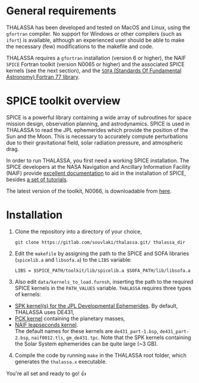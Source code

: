 # General requirements
THALASSA has been developed and tested on MacOS and Linux, using the ``gfortran`` compiler. No support for Windows or other compilers (such as ``ifort``) is available, although an experienced user should be able to make the necessary (few) modifications to the makefile and code.

THALASSA requires a ``gfortran`` installation (version 6 or higher), the NAIF ``SPICE`` Fortran toolkit (version N0065 or higher) and the associated SPICE kernels (see the next section), and the [``SOFA`` (Standards Of Fundamental Astronomy) Fortran 77 library](http://www.iausofa.org/current_F.html#Downloads "SOFA library download").

# SPICE toolkit overview
SPICE is a powerful library containing a wide array of subroutines for space mission design, observation planning, and astrodynamics. SPICE is used in THALASSA to read the JPL ephemerides which provide the position of the Sun and the Moon. This is necessary to accurately compute perturbations due to their gravitational field, solar radiation pressure, and atmospheric drag.

In order to run THALASSA, you first need a working SPICE installation. The SPICE developers at the NASA Navigation and Ancillary Information Facility (NAIF) provide [excellent documentation](https://naif.jpl.nasa.gov/naif/documentation.html "NAIF Documentation") to aid in the installation of SPICE, besides [a set of tutorials](https://naif.jpl.nasa.gov/naif/tutorials.html "NAIF tutorials").

The latest version of the toolkit, N0066, is downloadable from [here](https://naif.jpl.nasa.gov/naif/toolkit_FORTRAN.html "SPICE Fortran toolkit").

# Installation
1.  Clone the repository into a directory of your choice,

        git clone https://gitlab.com/souvlaki/thalassa.git/ thalassa_dir

2.  Edit the ``makefile`` by assigning the path to the SPICE and SOFA libraries (``spicelib.a`` and ``libsofa.a``) to the ``LIBS`` variable:

        LIBS = $SPICE_PATH/toolkit/lib/spicelib.a $SOFA_PATH/lib/libsofa.a

3.  Also edit ``data/kernels_to_load.furnsh``, inserting the path to the required SPICE kernels in the ``PATH_VALUES`` variable.
``THALASSA`` requires three types of kernels:
  *  [SPK kernel(s) for the JPL Developmental Ephemerides](https://naif.jpl.nasa.gov/pub/naif/generic_kernels/spk/planets/ "SPK kernels"). By default, THALASSA uses DE431,  
  *  [PCK kernel](https://naif.jpl.nasa.gov/pub/naif/generic_kernels/pck/ "PCK kernels") containing the planetary masses,
  *  [NAIF leapseconds kernel](https://naif.jpl.nasa.gov/pub/naif/generic_kernels/lsk/ "LSK kernels").  
  The default names for these kernels are ``de431_part-1.bsp``, ``de431_part-2.bsp``, ``naif0012.tls``, ``gm_de431.tpc``. Note that the SPK kernels containing the Solar System ephemerides can be quite large (~3 GB).

4.  Compile the code by running ``make`` in the THALASSA root folder, which generates the ``thalassa.x`` executable.

You're all set and ready to go! :thumbsup: